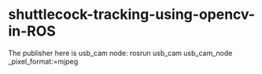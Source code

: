# shuttlecock-tracking-using-opencv-in-ROS

The publisher here is usb_cam node: rosrun usb_cam usb_cam_node _pixel_format:=mjpeg
